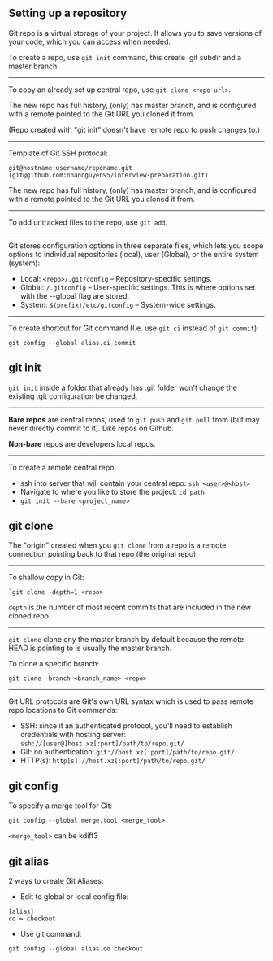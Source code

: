 ## Setting up a repository

Git repo is a virtual storage of your project. It allows you to save versions of your code, which you can access when needed. 

To create a repo, use `git init` command, this create .git subdir and a master branch.

---

To copy an already set up central repo, use `git clone <repo url>`.

The new repo has full history, (only) has master branch, and is configured with a remote pointed to the Git URL you cloned it from.

(Repo created with "git init" doesn't have remote repo to push changes to.)

---

Template of Git SSH protocal:

```
git@hostname:username/reponame.git
(git@github.com:nhannguyen95/interview-preparation.git)
```

The new repo has full history, (only) has master branch, and is configured with a remote pointed to the Git URL you cloned it from.

---

To add untracked files to the repo, use `git add`.

---

Git stores configuration options in three separate files, which lets you scope options to individual repositories (local), user (Global), or the entire system (system):

- Local: `<repo>/.git/config` – Repository-specific settings.
- Global: `/.gitconfig` – User-specific settings. This is where options set with the --global flag are stored.
- System: `$(prefix)/etc/gitconfig` – System-wide settings.

---

To create shortcut for Git command (I.e. use `git ci` instead of `git commit`):

```
git config --global alias.ci commit
```

## git init

`git init` inside a folder that already has .git folder won't change the existing .git configuration be changed.

---

**Bare repos** are central repos, used to `git push` and `git pull` from (but may never directly commit to it). Like repos on Github.

**Non-bare** repos are developers local repos.

---

To create a remote central repo:
- ssh into server that will contain your central repo: `ssh <user>@<host>`
- Navigate to where you like to store the project: `cd path`
- `git init --bare <project_name>`


## git clone

The "origin" created when you `git clone` from a repo is a remote connection pointing back to that repo (the original repo).

---

To shallow copy in Git:

```
`git clone -depth=1 <repo>
```

`depth` is the number of most recent commits that are included in the new cloned repo.

---

`git clone` clone ony the master branch by default because the remote HEAD is pointing to is usually the master branch.

To clone a specific branch:

```
git clone -branch <branch_name> <repo>
```

---

Git URL protocols are Git's own URL syntax which is used to pass remote repo locations to Git commands:
- SSH: since it an authenticated protocol, you'll need to establish credentials with hosting server: `ssh://[user@]host.xz[:port]/path/to/repo.git/`
- Git: no authentication: `git://host.xz[:port]/path/to/repo.git/`
- HTTP(s): `http[s]://host.xz[:port]/path/to/repo.git/`

## git config

To specify a merge tool for Git:

```
git config --global merge.tool <merge_tool>
```

`<merge_tool>` can be kdiff3

## git alias

2 ways to create Git Aliases:
- Edit to global or local config file:

```
[alias]
co = checkout
```

- Use git command:

```
git config --global alias.co checkout
```

